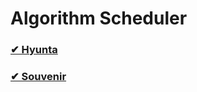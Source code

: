 # Algorithm Scheduler

### [✔ Hyunta](https://github.com/Green-Muhly/Algorithm/blob/master/Hyunta/README.md)

### [✔ Souvenir](https://github.com/Green-Muhly/Algorithm/blob/master/Souvenir/README.md)


